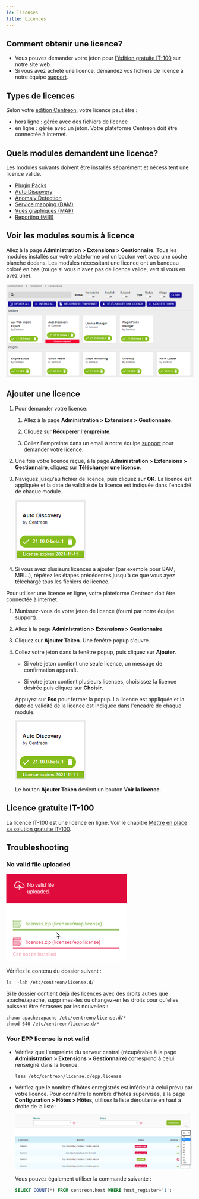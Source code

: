 ```yaml
---
id: licenses
title: Licences
---
```


## Comment obtenir une licence?

* Vous pouvez demander votre jeton pour [l'édition gratuite IT-100](../getting-started/IT100.html) sur notre site web.
* Si vous avez acheté une licence, demandez vos fichiers de licence à notre équipe [support](https://support.centreon.com).

## Types de licences

Selon votre [édition Centreon](https://www.centreon.com/editions/), votre licence peut être :
- hors ligne : gérée avec des fichiers de licence
- en ligne : gérée avec un jeton. Votre plateforme Centreon doit être connectée à internet.

## Quels modules demandent une licence?

Les modules suivants doivent être installés séparément et nécessitent une licence valide.

- [Plugin Packs](https://docs.centreon.com/current/en/monitoring/pluginpacks.html#installation)
- [Auto Discovery](https://docs.centreon.com/current/en/monitoring/discovery/installation.html)
- [Anomaly Detection](https://docs.centreon.com/current/en/monitoring/anomaly-detection.html)
- [Service mapping (BAM)](https://docs.centreon.com/current/en/service-mapping/install.html)
- [Vues graphiques (MAP)](https://docs.centreon.com/current/en/graph-views/install.html)
- [Reporting (MBI)](https://docs.centreon.com/current/en/reporting/installation.html)

## Voir les modules soumis à licence

Allez à la page **Administration > Extensions > Gestionnaire**. Tous les modules installés sur votre plateforme ont un bouton vert avec une coche blanche dedans. Les modules nécessitant une licence ont un bandeau coloré en bas (rouge si vous n'avez pas de licence valide, vert si vous en avez une).

![image](../assets/administration/licenses.png)

## Ajouter une licence

<!--DOCUSAURUS_CODE_TABS-->
<!--Licences hors ligne-->

1. Pour demander votre licence:

    1. Allez à la page **Administration > Extensions > Gestionnaire**.

    2. Cliquez sur **Récupérer l'empreinte**.

    3. Collez l'empreinte dans un email à notre équipe [support](mailto:support@centreon.com) pour demander votre licence.

2. Une fois votre licence reçue, à la page **Administration > Extensions > Gestionnaire**, cliquez sur **Télécharger une licence**.

5. Naviguez jusqu'au fichier de licence, puis cliquez sur **OK**. La licence est appliquée et la date de validité de la licence est indiquée dans l'encadré de chaque module.

    ![image](../assets/administration/license_valid.png)

6. Si vous avez plusieurs licences à ajouter (par exemple pour BAM, MBI...), répétez les étapes précédentes jusqu'à ce que vous ayez téléchargé tous les fichiers de licence.

<!--Licences en ligne-->

Pour utiliser une licence en ligne, votre plateforme Centreon doit être connectée à internet.

1. Munissez-vous de votre jeton de licence (fourni par notre équipe support).

2. Allez à la page **Administration > Extensions > Gestionnaire**.

3. Cliquez sur **Ajouter Token**. Une fenêtre popup s'ouvre.

4. Collez votre jeton dans la fenêtre popup, puis cliquez sur **Ajouter**. 

    - Si votre jeton contient une seule licence, un message de confirmation apparaît.

    - Si votre jeton contient plusieurs licences, choisissez la licence désirée puis cliquez sur **Choisir**.

    Appuyez sur **Esc** pour fermer la popup. La licence est appliquée et la date de validité de la licence est indiquée dans l'encadré de chaque module.

    ![image](../assets/administration/license_valid.png)

    Le bouton **Ajouter Token** devient un bouton **Voir la licence**.

<!--END_DOCUSAURUS_CODE_TABS-->

## Licence gratuite IT-100

La licence IT-100 est une licence en ligne. Voir le chapitre [Mettre en place sa solution gratuite IT-100](https://docs.centreon.com/current/fr/getting-started/IT100.html).

## Troubleshooting

### No valid file uploaded

![image](../assets/administration/license_not_valid.png)

Vérifiez le contenu du dossier suivant :

```shell
ls  -lah /etc/centreon/license.d/
```
Si le dossier contient déjà des licences avec des droits autres que apache/apache, supprimez-les ou changez-en les droits pour qu'elles puissent être écrasées par les nouvelles :

```shell
chown apache:apache /etc/centreon/license.d/*
chmod 640 /etc/centreon/license.d/*
```

### Your EPP license is not valid

* Vérifiez que l'empreinte du serveur central (récupérable à la page **Administration > Extensions > Gestionnaire**) correspond à celui renseigné dans la licence.

    ```shell
    less /etc/centreon/license.d/epp.license
    ```

* Vérifiez que le nombre d'hôtes enregistrés est inférieur à celui prévu par votre licence. 
Pour connaître le nombre d'hôtes supervisés, à la page **Configuration > Hôtes > Hôtes**, utilisez la liste déroulante en haut à droite de la liste :

    ![image](../assets/administration/number-of-hosts.png)

    Vous pouvez également utiliser la commande suivante :

    ```sql
    SELECT COUNT(*) FROM centreon.host WHERE host_register='1';
    ```
